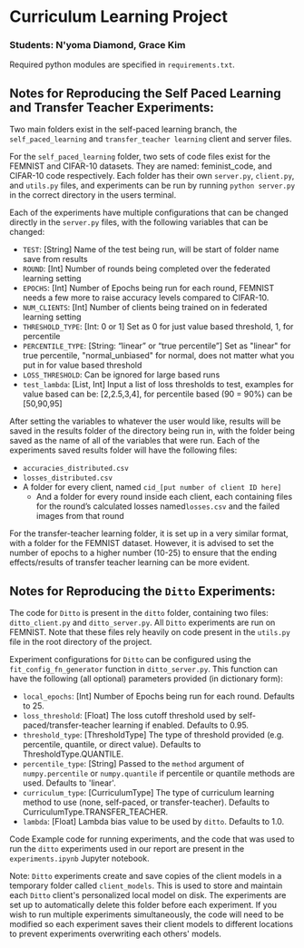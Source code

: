 # Curriculum Learning Project

### Students: N'yoma Diamond, Grace Kim

Required python modules are specified in `requirements.txt`.

## Notes for Reproducing the Self Paced Learning and Transfer Teacher Experiments:

Two main folders exist in the self-paced learning branch, the `self_paced_learning` and 	`transfer_teacher learning` client and server files.

For the `self_paced_learning` folder, two sets of code files exist for the FEMNIST and CIFAR-10 datasets. They are named: feminist_code, and CIFAR-10 code respectively. Each folder has their own `server.py`, `client.py`, and `utils.py` files, and experiments can be run by running `python server.py` in the correct directory in the users terminal. 

Each of the experiments have multiple configurations that can be changed directly in the `server.py` files, with the following variables that can be changed:

- `TEST`: [String] Name of the test being run, will be start of folder name save from results
- `ROUND`: [Int] Number of rounds being completed over the federated learning setting
- `EPOCHS`: [Int]  Number of Epochs being run for each round, FEMNIST needs a few more to raise accuracy levels compared to CIFAR-10. 
- `NUM_CLIENTS`: [Int] Number of clients being trained on in federated learning setting
- `THRESHOLD_TYPE`: [Int: 0 or 1] Set as 0 for just value based threshold, 1, for percentile
- `PERCENTILE_TYPE`: [String: “linear” or “true percentile”] Set as "linear" for true percentile, "normal_unbiased" for normal, does not matter what you put in for value based threshold
- `LOSS_THRESHOLD`: Can be ignored for large based runs
- `test_lambda`: [List, Int] Input a list of loss thresholds to test, examples for value based can be: [2,2.5,3,4], for percentile based (90 = 90%) can be [50,90,95] 

After setting the variables to whatever the user would like, results will be saved in the results folder of the directory being run in, with the folder being saved as the name of all of the variables that were run. Each of the experiments saved results folder will have the following files: 

- `accuracies_distributed.csv`
- `losses_distributed.csv`
- A folder for every client, named `cid_[put number of client ID here]`
    - And a folder for every round inside each client, each containing files for the round’s calculated losses named`losses.csv` and the failed images from that round

For the transfer-teacher learning folder, it is set up in a very similar format, with a folder for the FEMNIST dataset. However, it is advised to set the number of epochs to a higher number (10-25) to ensure that the ending effects/results of transfer teacher learning can be more evident.

## Notes for Reproducing the `Ditto` Experiments:

The code for `Ditto` is present in the `ditto` folder, containing two files: `ditto_client.py` and `ditto_server.py`. All `Ditto` experiments are run on FEMNIST. Note that these files rely heavily on code present in the `utils.py` file in the root directory of the project.
 
Experiment configurations for `Ditto` can be configured using the `fit_config_fn_generator` function in `ditto_server.py`. This function can have the following (all optional) parameters provided (in dictionary form):

 - `local_epochs`: [Int] Number of Epochs being run for each round. Defaults to 25.
 - `loss_threshold`: [Float] The loss cutoff threshold used by self-paced/transfer-teacher learning if enabled. Defaults to 0.95.
 - `threshold_type`: [ThresholdType] The type of threshold provided (e.g. percentile, quantile, or direct value). Defaults to ThresholdType.QUANTILE.
 - `percentile_type`: [String] Passed to the `method` argument of `numpy.percentile` or `numpy.quantile` if percentile or quantile methods are used. Defaults to 'linear'.
 - `curriculum_type`: [CurriculumType] The type of curriculum learning method to use (none, self-paced, or transfer-teacher). Defaults to CurriculumType.TRANSFER_TEACHER.
 - `lambda`: [Float] Lambda bias value to be used by `ditto`. Defaults to 1.0.

Code Example code for running experiments, and the code that was used to run the `ditto` experiments used in our report are present in the `experiments.ipynb` Jupyter notebook.

Note: `Ditto` experiments create and save copies of the client models in a temporary folder called `client_models`. This is used to store and maintain each `Ditto` client's personalized local model on disk. The experiments are set up to automatically delete this folder before each experiment. If you wish to run multiple experiments simultaneously, the code will need to be modified so each experiment saves their client models to different locations to prevent experiments overwriting each others' models. 